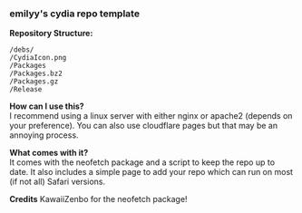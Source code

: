 ### emilyy's cydia repo template

 **Repository Structure:**
   ```
   /debs/
   /CydiaIcon.png
   /Packages
   /Packages.bz2
   /Packages.gz
   /Release
   ```

**How can I use this?**<br>
I recommend using a linux server with either nginx or apache2 (depends on your preference). You can also use cloudflare pages but that may be an annoying process.

**What comes with it?**<br>
It comes with the neofetch package and a script to keep the repo up to date. It also includes a simple page to add your repo which can run on most (if not all) Safari versions.

   
**Credits**
KawaiiZenbo for the neofetch package!

